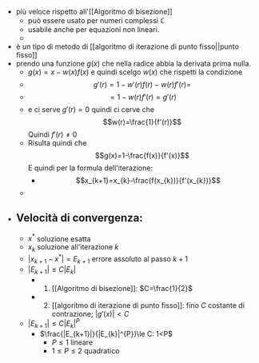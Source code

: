 - più veloce rispetto all'[[Algoritmo di bisezione]] 
	- può essere usato per numeri complessi $\mathbb{C}$
	- usabile anche per equazioni non lineari.
	-  
- è un tipo di metodo di [[algoritmo di iterazione di punto fisso||punto fisso]] 
- prendo una funzione $g(x)$ che nella radice abbia la derivata prima nulla. 
	- $g(x)=x-w(x)f(x)$ e quindi scelgo $w(x)$ che rispetti la condizione
	- $$g'(r)=1-w'(r)f(r)-w(r)f'(r)=$$
	- $$=1-w(r)f'(r)=g'(r)$$
	- e ci serve $g'(r)=0$ quindi ci cerve che $$w(r)=\frac{1}{f'(r)}$$Quindi $f'(r)\ne 0$  
	- Risulta quindi che$$g(x)=1-\frac{f(x)}{f'(x)}$$E quindi per la formula dell'iterazione:
		- $$x_{k+1}=x_{k}-\frac{f(x_{k})}{f'(x_{k})}$$
	- 
 - ## Velocità di convergenza:
	- $x^{*}$ soluzione esatta
	- $x_{k}$ soluzione all'iterazione $k$
	- $|x_{k+1}-x^{*}|=E_{k+1}$ errore assoluto al passo $k+1$ 
	- $|E_{k+1}|\le C|E_{k}|$
		- 1) [[Algoritmo di bisezione]]: $C=\frac{1}{2}$
		- 2) [[algoritmo di iterazione di punto fisso]]: fino $C$ costante di contrazione; $|g'(x)|<C$ 
	- $|E_{k+1}|\le C|E_{k}|^{P}$
		- $\frac{|E_{k+1}|}{|E_{k}|^{P}}\le C: 1<P$
			- $P\leq 1$ lineare
			- $1\le P\le2$ quadratico